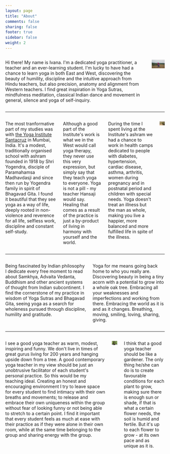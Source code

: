 ```yaml
---
layout: page
title: "About"
comments: false
sharing: false
footer: true
sidebar: false
weight: 2
---
```


<div class="columns">

<p>Hi there! My name is Ivana. I'm a dedicated yoga practitioner, a teacher and an ever-learning student. I'm lucky to have had a chance to learn yoga in both East and West, discovering the beauty of humility, discipline and the intuitive approach from Hindu teachers, but also precision, anatomy and alignment from Western teachers. I find great inspiration in Yoga Sutras, mindfulness meditation, classical Indian dance and movement in general, silence and yoga of self-inquiry.</p>

<p class="centeredimage"><img src="../images/meditation_in_tall_grass.jpg" alt="Meditation in tall grass"></img></p>

</div>

___________________

<div class="columns">

<p>The most tranformative part of my studies was with <a href="http://theyogainstitute.org/">the Yoga Institute Santacruz</a> in Mumbai, India. It's a modest, traditionally organised school with ashram founded in 1918 by Shri Yogendra, disciple of Paramahamsa Madhavdasji and since then run by Yogendra family in spirit of Bhagavad Gita. I found it beautiful that they see yoga as a way of life, deeply rooted in non-violence and reverence for all life, selfless work, discipline and constant self-study.</p>

<p>Although a good part of the Institute's work is what we in the West would call yoga therapy, they never use this very expression, but simply say that they teach yoga to everyone. Yoga is not a pill - my teacher Hansaji would say. Healing that comes as a result of the practice is just a by-product of living in harmony with yourself and the world.</p> 

<p>During the time I spent living at the Institute's ashram we had a chance to work in health camps dedicated to people with diabetes, hypertension, cardiac disease, asthma, arthritis, women during pregnancy and in postnatal period and children with special needs. Yoga doesn't treat an illness but the man as whole, making you live a happier, more balanced and more fulfilled life in spite of the illness. </p>

<p class="centeredimage"><img src="../images/teaching_in_india.jpg" alt="Teaching in India"></img></p>

</div>

___________________

<div class="columns">

<p>Being fascinated by Indian philosophy I dedicate every free moment to read about Samkhya, Advaita Vedanta, Buddhism and other ancient systems of thought from Indian subcontinent. I find the cornerstone of my practice in wisdom of Yoga Sutras and Bhagavad Gita, seeing yoga as a search for wholeness pursued through discipline, humility and gratitude.</p>

<p>Yoga for me means going back home to who you really are. Discovering beauty in being a tiny acorn with a potential to grow into a whole oak tree. Embracing all your weaknesses and imperfections and working from there. Embracing the world as it is and as it changes. Breathing, moving, smiling, loving, sharing, giving.</p>

</div>

___________________

<div class="columns">

<p>I see a good yoga teacher as warm, modest, inspiring and funny. We don't live in times of great gurus living for 200 years and hanging upside down from a tree. A good contemporary yoga teacher in my view should be just an unobtrusive facilitator of each student's personal practice. So this would be my teaching ideal. Creating an honest and encouraging environment I try to leave space for every student to find intimacy with their own breaths and movements; to release and embrace their own uniqueness within the group without fear of looking funny or not being able to stretch to a certain point. I find it important that every student feels as much at ease with their practice as if they were alone in their own room, while at the same time belonging to the group and sharing energy with the group.</p>


<p class="centeredimage"><img src="../images/Vajrasana.jpg" alt="Vajrasana"></img></p>

<p>I think that a good yoga teacher should be like a gardener. The only thing he/she can do is to create favourable conditions for each plant to grow, making sure there is enough sun or shade, if that is what a certain flower needs, the soil is humid and fertile. But it's up to each flower to grow - at its own pace and as unique as it is.</p>

</div>

